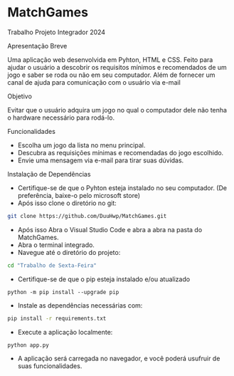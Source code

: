 # MatchGames
Trabalho Projeto Integrador 2024

Apresentação Breve

  Uma aplicação web desenvolvida em Pyhton, HTML e CSS. Feito para ajudar o usuário a descobrir os requisitos mínimos e recomendados de um jogo e saber se roda ou não em seu computador. Além de fornecer um canal de ajuda para comunicação com o usuário via e-mail

Objetivo

  Evitar que o usuário adquira um jogo no qual o computador dele não tenha o hardware necessário para rodá-lo.

Funcionalidades

 - Escolha um jogo da lista no menu principal.
 - Descubra as requisições mínimas e recomendadas do jogo escolhido.
 - Envie uma mensagem via e-mail para tirar suas dúvidas.

Instalação de Dependências

  - Certifique-se de que o Pyhton esteja instalado no seu computador. (De preferência, baixe-o pelo microsoft store)
  - Após isso clone o diretório no git:
```bash
git clone https://github.com/DuuHwp/MatchGames.git
```
  - Após isso Abra o Visual Studio Code e abra a abra na pasta do MatchGames.
  - Abra o terminal integrado.
  - Navegue até o diretório do projeto:
```bash
cd "Trabalho de Sexta-Feira"
```
  - Certifique-se de que o pip esteja instalado e/ou atualizado
```
python -m pip install --upgrade pip
```
  - Instale as dependências necessárias com:
```bash
pip install -r requirements.txt
```
  - Execute a aplicação localmente:
```bash
python app.py
```
  - A aplicação será carregada no navegador, e você poderá usufruir de suas funcionalidades.
